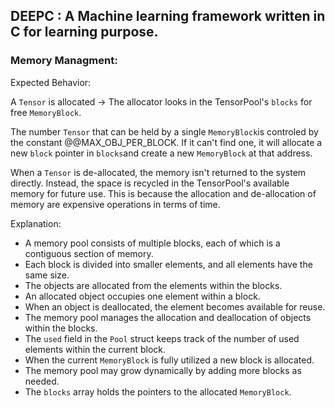 ## DEEPC : A Machine learning framework written in C for learning purpose.

### Memory Managment:

Expected Behavior:
    
A `Tensor` is allocated -> The allocator looks in the TensorPool's `blocks` for free `MemoryBlock`.

The number `Tensor` that can be held by a single `MemoryBlock`is controled by the constant @@MAX_OBJ_PER_BLOCK.
If it can't find one, it will allocate a new `block` pointer in `blocks`and create a new `MemoryBlock` at that address.

When a `Tensor` is de-allocated, the memory isn't returned to the system directly. 
Instead, the space is recycled in the TensorPool's available memory for future use. 
This is because the allocation and de-allocation of memory are expensive operations in terms of time.              

Explanation:

- A memory pool consists of multiple blocks, each of which is a contiguous section of memory.
- Each block is divided into smaller elements, and all elements have the same size.
- The objects are allocated from the elements within the blocks.
- An allocated object occupies one element within a block.
- When an object is deallocated, the element becomes available for reuse.
- The memory pool manages the allocation and deallocation of objects within the blocks.
- The `used` field in the `Pool` struct keeps track of the number of used elements within the current block.
- When the current `MemoryBlock` is fully utilized a new block is allocated.
- The memory pool may grow dynamically by adding more blocks as needed.
- The `blocks` array holds the pointers to the allocated `MemoryBlock`.
